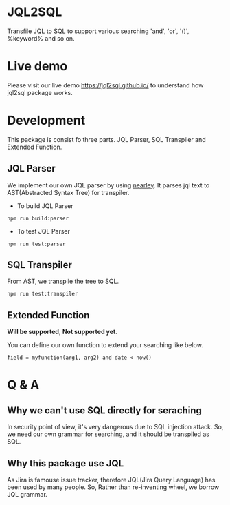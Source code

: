 # JQL2SQL
Transfile JQL to SQL to support various searching 'and', 'or', '()', %keyword% and so on.

# Live demo
Please visit our live demo https://jql2sql.github.io/ to understand how jql2sql package works.

# Development

This package is consist fo three parts. JQL Parser, SQL Transpiler and Extended Function.

## JQL Parser

We implement our own JQL parser by using [nearley](https://nearley.js.org/).
It parses jql text to AST(Abstracted Syntax Tree) for transpiler.

- To build JQL Parser
```
npm run build:parser
```

- To test JQL Parser
```
npm run test:parser
```

## SQL Transpiler

From AST, we transpile the tree to SQL.

```
npm run test:transpiler
```

## Extended Function

**Will be supported**, **Not supported yet**.

You can define our own function to extend your searching like below.

```
field = myfunction(arg1, arg2) and date < now()
```


# Q & A

## Why we can't use SQL directly for seraching
In security point of view, it's very dangerous due to SQL injection attack.
So, we need our own grammar for searching, and it should be transpiled as SQL.

## Why this package use JQL
As Jira is famouse issue tracker, therefore JQL(Jira Query Language) has been used by many people. So, Rather than re-inventing wheel, we borrow JQL grammar.

